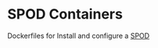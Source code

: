 # SPOD Containers

Dockerfiles for Install and configure a [SPOD](https://github.com/routetopa/spod/wiki/SPOD-Installation)

